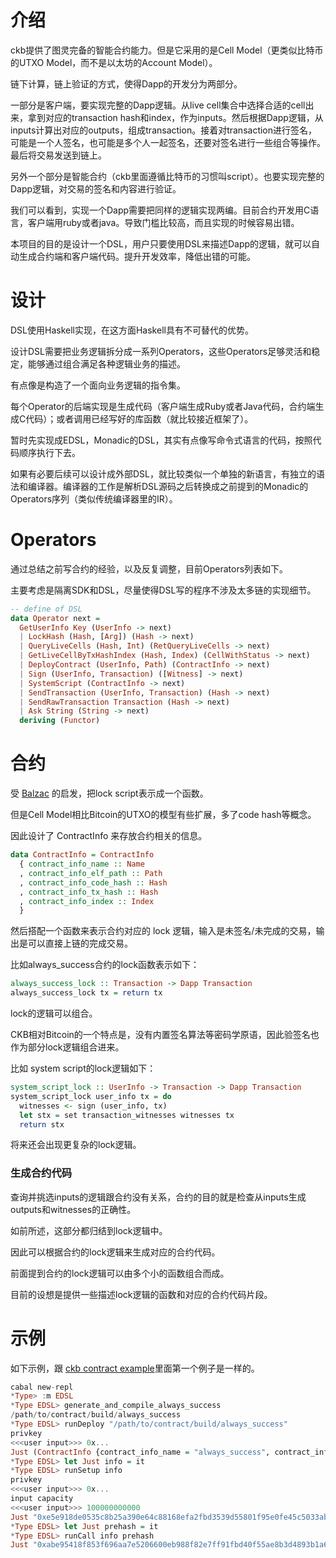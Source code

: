 # 介绍

ckb提供了图灵完备的智能合约能力。但是它采用的是Cell Model（更类似比特币的UTXO Model，而不是以太坊的Account Model）。

链下计算，链上验证的方式，使得Dapp的开发分为两部分。

一部分是客户端，要实现完整的Dapp逻辑。从live cell集合中选择合适的cell出来，拿到对应的transaction hash和index，作为inputs。然后根据Dapp逻辑，从inputs计算出对应的outputs，组成transaction。接着对transaction进行签名，可能是一个人签名，也可能是多个人一起签名，还要对签名进行一些组合等操作。最后将交易发送到链上。

另外一个部分是智能合约（ckb里面遵循比特币的习惯叫script）。也要实现完整的Dapp逻辑，对交易的签名和内容进行验证。

我们可以看到，实现一个Dapp需要把同样的逻辑实现两编。目前合约开发用C语言，客户端用ruby或者java。导致门槛比较高，而且实现的时候容易出错。

本项目的目的是设计一个DSL，用户只要使用DSL来描述Dapp的逻辑，就可以自动生成合约端和客户端代码。提升开发效率，降低出错的可能。

# 设计

DSL使用Haskell实现，在这方面Haskell具有不可替代的优势。

设计DSL需要把业务逻辑拆分成一系列Operators，这些Operators足够灵活和稳定，能够通过组合满足各种逻辑业务的描述。

有点像是构造了一个面向业务逻辑的指令集。

每个Operator的后端实现是生成代码（客户端生成Ruby或者Java代码，合约端生成C代码）；或者调用已经写好的库函数（就比较接近框架了）。

暂时先实现成EDSL，Monadic的DSL，其实有点像写命令式语言的代码，按照代码顺序执行下去。

如果有必要后续可以设计成外部DSL，就比较类似一个单独的新语言，有独立的语法和编译器。编译器的工作是解析DSL源码之后转换成之前提到的Monadic的Operators序列（类似传统编译器里的IR）。

# Operators

通过总结之前写合约的经验，以及反复调整，目前Operators列表如下。

主要考虑是隔离SDK和DSL，尽量使得DSL写的程序不涉及太多链的实现细节。

```haskell
-- define of DSL
data Operator next =
  GetUserInfo Key (UserInfo -> next)
  | LockHash (Hash, [Arg]) (Hash -> next)
  | QueryLiveCells (Hash, Int) (RetQueryLiveCells -> next)
  | GetLiveCellByTxHashIndex (Hash, Index) (CellWithStatus -> next)
  | DeployContract (UserInfo, Path) (ContractInfo -> next)
  | Sign (UserInfo, Transaction) ([Witness] -> next)
  | SystemScript (ContractInfo -> next)
  | SendTransaction (UserInfo, Transaction) (Hash -> next)
  | SendRawTransaction Transaction (Hash -> next)
  | Ask String (String -> next)
  deriving (Functor)
```

# 合约

受 [Balzac](https://blockchain.unica.it/balzac/docs/nutshell.html) 的启发，把lock script表示成一个函数。

但是Cell Model相比Bitcoin的UTXO的模型有些扩展，多了code hash等概念。

因此设计了 ContractInfo 来存放合约相关的信息。

```Haskell
data ContractInfo = ContractInfo
  { contract_info_name :: Name
  , contract_info_elf_path :: Path
  , contract_info_code_hash :: Hash
  , contract_info_tx_hash :: Hash
  , contract_info_index :: Index
  }
```

然后搭配一个函数来表示合约对应的 lock 逻辑，输入是未签名/未完成的交易，输出是可以直接上链的完成交易。

比如always_success合约的lock函数表示如下：

```Haskell
always_success_lock :: Transaction -> Dapp Transaction
always_success_lock tx = return tx
```

lock的逻辑可以组合。

CKB相对Bitcoin的一个特点是，没有内置签名算法等密码学原语，因此验签名也作为部分lock逻辑组合进来。

比如 system script的lock逻辑如下：

```Haskell
system_script_lock :: UserInfo -> Transaction -> Dapp Transaction
system_script_lock user_info tx = do
  witnesses <- sign (user_info, tx)
  let stx = set transaction_witnesses witnesses tx
  return stx
```

将来还会出现更复杂的lock逻辑。

### 生成合约代码

查询并挑选inputs的逻辑跟合约没有关系，合约的目的就是检查从inputs生成outputs和witnesses的正确性。

如前所述，这部分都归结到lock逻辑中。

因此可以根据合约的lock逻辑来生成对应的合约代码。

前面提到合约的lock逻辑可以由多个小的函数组合而成。

目前的设想是提供一些描述lock逻辑的函数和对应的合约代码片段。

# 示例

如下示例，跟 [ckb contract example](https://github.com/rink1969/ckb-contract-examples)里面第一个例子是一样的。

```haskell
cabal new-repl
*Type> :m EDSL
*Type EDSL> generate_and_compile_always_success
/path/to/contract/build/always_success
*Type EDSL> runDeploy "/path/to/contract/build/always_success"
privkey
<<<user input>>> 0x...
Just (ContractInfo {contract_info_name = "always_success", contract_info_elf_path = "/home/rink/work/github/edsl/contract/build/always_success", contract_info_code_hash = "0x4b3af1e8eb9e2c9e55b925769821dc6eaf61d5ade7f2fe96616b006efc8f4cc3", contract_info_tx_hash = "0xfbfee3330b368275714b57c7ce1349e7f9f877e2286c8ad8cf73e1399512cdf7", contract_info_index = "0"})
*Type EDSL> let Just info = it
*Type EDSL> runSetup info
privkey
<<<user input>>> 0x...
input capacity
<<<user input>>> 100000000000
Just "0xe5e918de0535c8b25a390e64c88168efa2fbd3539d55801f95e0fe45c5033abd"
*Type EDSL> let Just prehash = it
*Type EDSL> runCall info prehash 
Just "0xabe95418f853f696aa7e5206600eb988f82e7ff91fbd40f55ae8b3d4893b1a6d"
```

